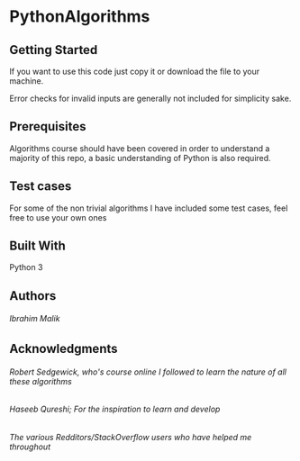 # PythonAlgorithms

## Getting Started

If you want to use this code just copy it or download the file to your machine.

Error checks for invalid inputs are generally not included for simplicity sake.

## Prerequisites

Algorithms course should have been covered in order to understand a majority of this repo, a basic understanding of Python is also required. 

## Test cases

For some of the non trivial algorithms I have included some test cases, feel free to use your own ones

## Built With
Python 3

## Authors
###### Ibrahim Malik

## Acknowledgments
###### Robert Sedgewick, who's course online I followed to learn the nature of all these algorithms 
###### Haseeb Qureshi; For the inspiration to learn and develop
###### The various Redditors/StackOverflow users who have helped me throughout
